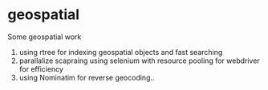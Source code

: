 # geospatial
Some geospatial work

1. using rtree for indexing geospatial objects and fast searching
2. parallalize scapraing using selenium with resource pooling for webdriver for efficiency
3. using Nominatim for reverse geocoding..
